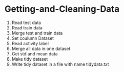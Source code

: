 # Getting-and-Cleaning-Data
1. Read test data
2. Read train data
3. Merge test and train data
4. Set coulumn Dataset
5. Read activity label
6. Merge all data in one dataset
7. Get std and mean data
8. Make tidy dataset
9. Write tidy dataset in a file with name tidydata.txt
